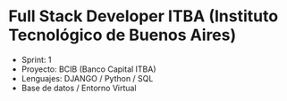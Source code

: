 # Full Stack Developer ITBA (Instituto Tecnológico de Buenos Aires)
- Sprint: 1
- Proyecto: BCIB (Banco Capital ITBA)
- Lenguajes: DJANGO / Python / SQL
- Base de datos / Entorno Virtual
